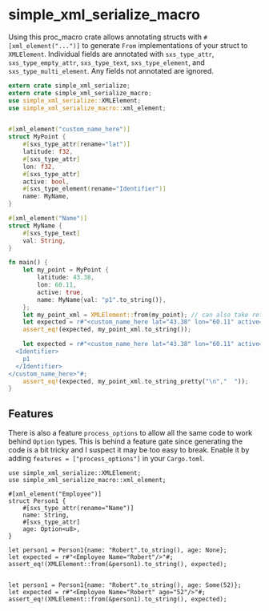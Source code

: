 # simple_xml_serialize_macro
Using this proc_macro crate allows annotating structs with `#[xml_element("...")]` to generate `From` implementations of your struct to `XMLElement`. Individual fields are annotated with `sxs_type_attr`, `sxs_type_empty_attr`, `sxs_type_text`, `sxs_type_element`, and `sxs_type_multi_element`. Any fields not annotated are ignored.

```rust
extern crate simple_xml_serialize;
extern crate simple_xml_serialize_macro;
use simple_xml_serialize::XMLElement;
use simple_xml_serialize_macro::xml_element;


#[xml_element("custom_name_here")]
struct MyPoint {
    #[sxs_type_attr(rename="lat")]
    latitude: f32,
    #[sxs_type_attr]
    lon: f32,
    #[sxs_type_attr]
    active: bool,
    #[sxs_type_element(rename="Identifier")]
    name: MyName,
}

#[xml_element("Name")]
struct MyName {
    #[sxs_type_text]
    val: String,
}

fn main() {
    let my_point = MyPoint {
        latitude: 43.38,
        lon: 60.11,
        active: true,
        name: MyName{val: "p1".to_string()},
    };
    let my_point_xml = XMLElement::from(my_point); // can also take refs `&my_point`
    let expected = r#"<custom_name_here lat="43.38" lon="60.11" active="true"><Identifier>p1</Identifier></custom_name_here>"#;
    assert_eq!(expected, my_point_xml.to_string());

    let expected = r#"<custom_name_here lat="43.38" lon="60.11" active="true">
  <Identifier>
    p1
  </Identifier>
</custom_name_here>"#;
    assert_eq!(expected, my_point_xml.to_string_pretty("\n","  "));
}
```
## Features
There is also a feature `process_options` to allow all the same code to work behind `Option` types. This is behind
a feature gate since generating the code is a bit tricky and I suspect it may be too easy to break. Enable it by adding
`features = ["process_options"]` in your `Cargo.toml`.

```rust,ignore
use simple_xml_serialize::XMLElement;
use simple_xml_serialize_macro::xml_element;

#[xml_element("Employee")]
struct Person1 {
    #[sxs_type_attr(rename="Name")]
    name: String,
    #[sxs_type_attr]
    age: Option<u8>,
}

let person1 = Person1{name: "Robert".to_string(), age: None};
let expected = r#"<Employee Name="Robert"/>"#;
assert_eq!(XMLElement::from(&person1).to_string(), expected);


let person1 = Person1{name: "Robert".to_string(), age: Some(52)};
let expected = r#"<Employee Name="Robert" age="52"/>"#;
assert_eq!(XMLElement::from(&person1).to_string(), expected);
```